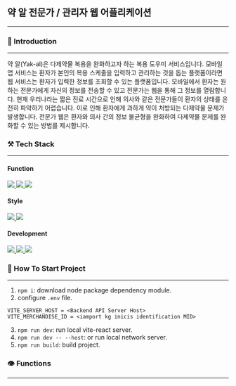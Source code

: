 ## 약 알 전문가 / 관리자 웹 어플리케이션

---

### 👋 Introduction

---

약 알(Yak-al)은 다제약물 복용을 완화하고자 하는 복용 도우미 서비스입니다.
모바일 앱 서비스는 환자가 본인의 복용 스케줄을 입력하고 관리하는 것을 돕는 플랫폼이라면
웹 서비스는 환자가 입력한 정보를 조회할 수 있는 플랫폼입니다. 모바일에서 환자는 원하는 전문가에게
자신의 정보를 전송할 수 있고 전문가는 웹을 통해 그 정보를 열람합니다. 현재 우리나라는 짧은 진료
시간으로 인해 의사와 같은 전문가들이 환자의 상태를 온전히 파악하기 어렵습니다. 이로 인해 환자에게 과하게
약이 처방되는 다제약물 문제가 발생합니다. 전문가 웹은 환자와 의사 간의 정보 불균형을 완화하여 다제약물 문제를
완화할 수 있는 방법를 제시합니다.

### ⚒️ Tech Stack

---

#### Function

<a href="https://github.com/facebook/react">
<img src="https://img.shields.io/badge/react-61DAFB?style=for-the-badge&logo=react&logoColor=black"/>
</a>

<a href="https://github.com/remix-run/react-router">
<img src="https://img.shields.io/badge/react router dom-CA4245?style=for-the-badge&logo=reactrouter&logoColor=white"/>
</a>

<a href="https://github.com/axios/axios">
<img src="https://img.shields.io/badge/axios-5A29E4?style=for-the-badge&logo=axios&logoColor=white"/>
</a>

#### Style

<a href="https://github.com/mui/material-ui">
<img src="https://img.shields.io/badge/MUI-007FFF?style=for-the-badge&logo=mui&logoColor=white"/>
</a>

<a href="https://github.com/styled-components/styled-components">
<img src="https://img.shields.io/badge/styled components-DB7093?style=for-the-badge&logo=styledcomponents&logoColor=white"/>
</a>

#### Development

<a href="https://github.com/prettier/prettier">
<img src="https://img.shields.io/badge/prettier-F7B93E?style=for-the-badge&logo=prettier&logoColor=black"/>
</a>

<a href="https://github.com/microsoft/TypeScript">
<img src="https://img.shields.io/badge/typescript-3178C6?style=for-the-badge&logo=typescript&logoColor=white"/>
</a>

<a href="https://github.com/vitejs/vite">
<img src="https://img.shields.io/badge/vite-646CFF?style=for-the-badge&logo=vite&logoColor=white"/>
</a>

### 👣 How To Start Project

---

1. `npm i`: download node package dependency module.
2. configure `.env` file.

```
VITE_SERVER_HOST = <Backend API Server Host>
VITE_MERCHANDISE_ID = <iamport kg inicis identification MID>
```

3. `npm run dev`: run local vite-react server.
4. `npm run dev -- --host`: or run local network server.
5. `npm run build`: build project.

### 👁️ Functions

---
